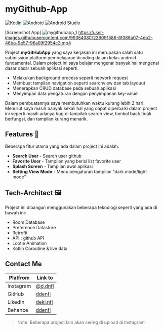 # **myGithub-App**

![Kotlin](https://img.shields.io/badge/kotlin-%237F52FF.svg?style=for-the-badge&logo=kotlin&logoColor=white) ![Android](https://img.shields.io/badge/Android-3DDC84?style=for-the-badge&logo=android&logoColor=white) ![Android Studio](https://img.shields.io/badge/Android%20Studio-3DDC84.svg?style=for-the-badge&logo=android-studio&logoColor=white) 

[Screenshot App]
![mygithubapp_1](https://user-images.githubusercontent.com/99384080/226091548-f23adc8d-190d-43b5-98af-708c272d9f5d.gif) 
https://user-images.githubusercontent.com/99384080/226091586-6f086a07-4eb2-46ba-9e57-96a09f2954c3.mp4

Project **myGitHubApp** yang saya kerjakan ini merupakan salah satu submission platform pembelajaran dicoding dalam kelas android fundamental. Dalam project ini saya belajar mengenai banyak hal mengenai dasar dasar sebuah aplikasi seperti:

- Melakukan background process seperti network request
- Membuat tampilan navigation seperti searchview dan tab layouut
- Menerapkan CRUD database pada sebuah aplikasi
- Menyimpan data pengaturan dengan penyimpanan key-value

Dalam pembuatannya saya membutuhkan waktu kurang lebih 2 hari. Menurut saya masih banyak sekali hal yang dapat diperbaiki dalam project ini seperti masih adanya bug di tampilah search view, tombol back tidak berfungsi, dan tampilan kurang menarik.

## Features 🚀 
Beberapa fitur utama yang ada dalam project ini adalah:
- **Search User** - Search user github
- **Favorite User** - Tampilan yang berisi list favorite user
- **Splash Screen** - Tampilan awal aplikasi
- **Setting View Mode** - Menu pengaturan tampilan "dark mode/light mode"

## Tech-Architect 🖼
Project ini dibangun menggunakan beberapa teknologi seperti yang ada di bawah ini:
- Room Database
- Preference Datastore
- Retrofit
- API : github API
- Lootie Animation
- Kotlin Coroutine & live data

## Contact Me
| Platfrom | Link to |
| ------ | ------ |
| Instagram | [@d.dnfi][ig] |
| GitHub | [ddenfi][git] |
| LikedIn | [deki.nfi][linkedin] |
| Behance | [ddenfi][be] |

> Note: Beberapa project lain akan sering di upload di Instagram

   [ig]: <https://www.instagram.com/d.dnfi/>
   [git]: <https://github.com/ddenfi>
   [linkedin]: <https://www.linkedin.com/in/dekinfi/>
   [be]: <https://www.behance.net/dekinfi>
